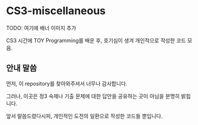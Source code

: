 CS3-miscellaneous
==
TODO: 여기에 배너 이미지 추가

CS3 시간에 TOY Programming를 배운 후, 호기심이 생겨 개인적으로 작성한 코드 모음. 

안내 말씀
--
먼저, 이 repository를 찾아와주셔서 너무나 감사합니다. 

그러나, 이곳은 정3 숙제나 기출 문제에 대한 답안을 공유하는 곳이 아님을 분명히 밝힙니다. 

앞서 말씀드렸다시피, 개인적인 도전의 일환으로 작성한 코드들 뿐입니다. 
